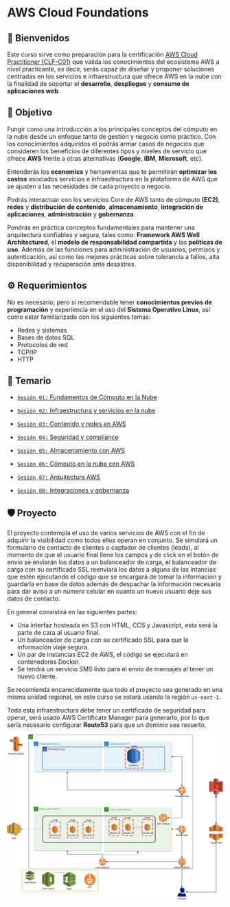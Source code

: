 # AWS Cloud Foundations

## :wave: Bienvenidos

Este curso sirve como preparación para la certificación [AWS Cloud Practitioner (CLF-C01)](https://aws.amazon.com/es/certification/certified-cloud-practitioner/) que valida los conocimientos del ecosistema AWS a nivel practicante, es decir, serás capaz de diseñar y proponer soluciones centradas en los servicios e infraestructura que ofrece AWS en la nube con la finalidad de soportar el **desarrollo**, **despliegue** y **consumo de aplicaciones web**.

## :dart: Objetivo

Fungir como una introducción a los principales conceptos del cómputo en la nube desde un enfoque tanto de gestión y negocio como práctico. Con los conocimientos adquiridos el podrás armar casos de negocios que consideren los beneficios de diferentes tipos y niveles de servicio que ofrece **AWS** frente a otras alternativas (**Google**, **IBM**, **Microsoft**, etc).

Entenderás los **economics** y herramientas que te permitirán **optimizar los costos** asociados servicios e infraestructura en la plataforma de AWS que se ajusten a las necesidades de cada proyecto o negocio.

Podrás interactuar con los servicios Core de AWS tanto de cómputo **(EC2)**, **redes** y **distribución de contenido**, **almacenamiento**, **integración de aplicaciones**, **administración** y **gobernanza**.

Pondrás en práctica conceptos fundamentales para mantener una arquitectura confiables y segura, tales como: **Framework AWS Well Architectured**, el **modelo de responsabilidad compartida** y las **políticas de uso**. Además de las funciones para administración de usuarios, permisos y autenticación, así como las mejores prácticas sobre tolerancia a fallos, alta disponibilidad y recuperación ante desastres. 

## :gear: Requerimientos

No es necesario, pero sí recomendable tener **conocimientos previos de programación** y experiencia en el uso del **Sistema Operativo Linux**, así como estar familiarizado con los siguientes temas:

+ Redes y sistemas
+ Bases de datos SQL
+ Protocolos de red
+ TCP/IP
+ HTTP

## :bookmark_tabs: Temario
- [`Sesión 01:` Fundamentos de Cómputo en la Nube](https://github.com/beduExpert/AWS-Cloud-Foundations2020/tree/main/Sesi%C3%B3n%2001)

- [`Sesión 02:` Infraestructura y servicios en la nube](https://github.com/beduExpert/AWS-Cloud-Foundations2020/tree/main/Sesi%C3%B3n%2002)

- [`Sesión 03:` Contenido y redes en AWS](https://github.com/beduExpert/AWS-Cloud-Foundations2020/tree/main/Sesi%C3%B3n%2003)

- [`Sesión 04:` Seguridad y compliance](https://github.com/beduExpert/AWS-Cloud-Foundations2020/tree/main/Sesi%C3%B3n%2004)

- [`Sesión 05:` Almacenamiento con AWS](https://github.com/beduExpert/AWS-Cloud-Foundations2020/tree/main/Sesi%C3%B3n%2005)

- [`Sesión 06:` Cómputo en la nube con AWS](https://github.com/beduExpert/AWS-Cloud-Foundations2020/tree/main/Sesi%C3%B3n%2006)

- [`Sesión 07:` Arquitectura AWS](https://github.com/beduExpert/AWS-Cloud-Foundations2020/tree/main/Sesi%C3%B3n%2007)

- [`Sesión 08:` Integraciones y gobernanza](https://github.com/beduExpert/AWS-Cloud-Foundations2020/tree/main/Sesi%C3%B3n%2008)

## :shield: Proyecto

El proyecto contempla el uso de varios servicios de AWS con el fin de adquirir la visibilidad como todos ellos operan en conjunto.
Se simulará un formulario de contacto de clientes o captador de clientes (leads), al momento de que el usuario final llene los campos y de click en el botón de envío se enviarán los datos a un balanceador de carga, el balanceador de carga con su certificado SSL reenviará los datos a alguna de las intancias que estén ejecutando el código que se encargará de tomar la información y guardarla en base de datos además de despachar la información necesaria para dar aviso a un número celular en cuanto un nuevo usuario deje sus datos de contacto.

En general consistirá en las siguientes partes:

- Una interfaz hosteada en S3 con HTML, CCS y Javascript, esta será la parte de cara al usuario final.
- Un balanceador de carga con su certificado SSL para que la información viaje segura.
- Un par de instancias EC2 de AWS, el código se ejecutará en contenedores Docker.
- Se tendrá un servicio SMS listo para el envío de mensajes al tener un nuevo cliente.

Se recomienda encarecidamente que todo el proyecto sea generado en una misma unidad regional, en este curso se estará usando la región `us-east-1`.


Toda esta infraestructura debe tener un certificado de seguridad para operar, será usado AWS Certificate Manager para generarlo, por lo que sería necesario configurar **Route53** para que un dominio sea resuelto. 

<img src="assets/arquitectura-Infra.jpg">
